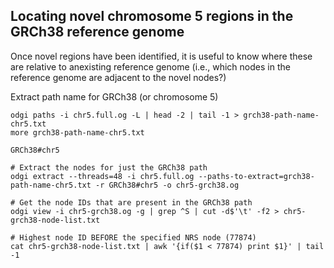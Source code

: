 ## Locating novel chromosome 5 regions in the GRCh38 reference genome

Once novel regions have been identified, it is useful to know where these are relative to anexisting reference genome (i.e., which nodes in the reference genome are adjacent to the novel nodes?)

Extract path name for GRCh38 (or chromosome 5)

```{bash}
odgi paths -i chr5.full.og -L | head -2 | tail -1 > grch38-path-name-chr5.txt
more grch38-path-name-chr5.txt
```

```
GRCh38#chr5
```

```
# Extract the nodes for just the GRCh38 path
odgi extract --threads=48 -i chr5.full.og --paths-to-extract=grch38-path-name-chr5.txt -r GRCh38#chr5 -o chr5-grch38.og

# Get the node IDs that are present in the GRCh38 path
odgi view -i chr5-grch38.og -g | grep ^S | cut -d$'\t' -f2 > chr5-grch38-node-list.txt

# Highest node ID BEFORE the specified NRS node (77874)
cat chr5-grch38-node-list.txt | awk '{if($1 < 77874) print $1}' | tail -1



  

